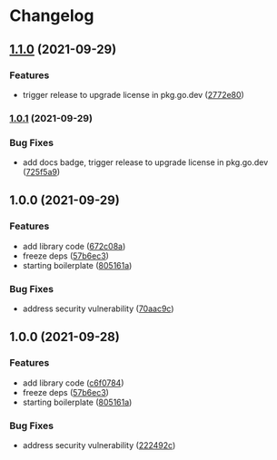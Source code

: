 # Changelog

## [1.1.0](https://www.github.com/shipperizer/kilo-franz/compare/v1.0.1...v1.1.0) (2021-09-29)


### Features

* trigger release to upgrade license in pkg.go.dev ([2772e80](https://www.github.com/shipperizer/kilo-franz/commit/2772e80f306a72580559c79c1538c74f17e1e706))

### [1.0.1](https://www.github.com/shipperizer/kilo-franz/compare/v1.0.0...v1.0.1) (2021-09-29)


### Bug Fixes

* add docs badge, trigger release to upgrade license in pkg.go.dev ([725f5a9](https://www.github.com/shipperizer/kilo-franz/commit/725f5a923297411ac5886ce0ff5e663e5148ec49))

## 1.0.0 (2021-09-29)


### Features

* add library code ([672c08a](https://www.github.com/shipperizer/kilo-franz/commit/672c08a10cee9737a65b862992a0043d255755b3))
* freeze deps ([57b6ec3](https://www.github.com/shipperizer/kilo-franz/commit/57b6ec39cef198514a3df86a6fc4a77b054f9e3f))
* starting boilerplate ([805161a](https://www.github.com/shipperizer/kilo-franz/commit/805161a09c1bdb21ecb900eb1d6bccde2ac65631))


### Bug Fixes

* address security vulnerability ([70aac9c](https://www.github.com/shipperizer/kilo-franz/commit/70aac9c56f94531c3eb602290d96f87d14168028))

## 1.0.0 (2021-09-28)


### Features

* add library code ([c6f0784](https://www.github.com/shipperizer/kilo-franz/commit/c6f0784627fff3855f3a48033bd45d35b6193b61))
* freeze deps ([57b6ec3](https://www.github.com/shipperizer/kilo-franz/commit/57b6ec39cef198514a3df86a6fc4a77b054f9e3f))
* starting boilerplate ([805161a](https://www.github.com/shipperizer/kilo-franz/commit/805161a09c1bdb21ecb900eb1d6bccde2ac65631))


### Bug Fixes

* address security vulnerability ([222492c](https://www.github.com/shipperizer/kilo-franz/commit/222492c5114a9b2733af17353d01de901755b80b))
